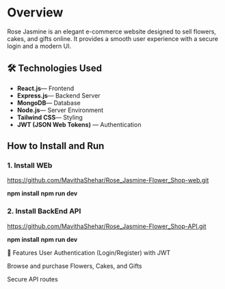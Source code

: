 # Overview

Rose Jasmine is an elegant e-commerce website designed to sell flowers, cakes, and gifts online.
It provides a smooth user experience with a secure login and a modern UI.

## 🛠️ Technologies Used
- **React.js**— Frontend
- **Express.js**— Backend Server
- **MongoDB**— Database
- **Node.js**— Server Environment
- **Tailwind CSS**— Styling
- **JWT (JSON Web Tokens)** — Authentication

## How to Install and Run

### 1. Install WEb
https://github.com/MavithaShehar/Rose_Jasmine-Flower_Shop-web.git 

**npm install**
**npm run dev**

### 2. Install BackEnd API
https://github.com/MavithaShehar/Rose_Jasmine-Flower_Shop-API.git

**npm install**
**npm run dev**

🚀 Features
User Authentication (Login/Register) with JWT

Browse and purchase Flowers, Cakes, and Gifts

Secure API routes
